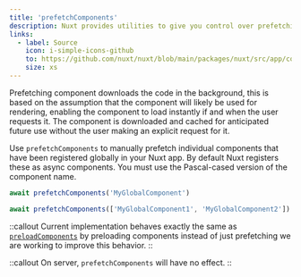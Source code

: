 ```yaml
---
title: 'prefetchComponents'
description: Nuxt provides utilities to give you control over prefetching components.
links:
  - label: Source
    icon: i-simple-icons-github
    to: https://github.com/nuxt/nuxt/blob/main/packages/nuxt/src/app/composables/preload.ts
    size: xs
---
```



Prefetching component downloads the code in the background, this is based on the assumption that the component will likely be used for rendering, enabling the component to load instantly if and when the user requests it. The component is downloaded and cached for anticipated future use without the user making an explicit request for it.

Use `prefetchComponents` to manually prefetch individual components that have been registered globally in your Nuxt app. By default Nuxt registers these as async components. You must use the Pascal-cased version of the component name.

```ts
await prefetchComponents('MyGlobalComponent')

await prefetchComponents(['MyGlobalComponent1', 'MyGlobalComponent2'])
```

::callout
Current implementation behaves exactly the same as [`preloadComponents`](/docs/api/utils/preload-components) by preloading components instead of just prefetching we are working to improve this behavior.
::

::callout
On server, `prefetchComponents` will have no effect.
::
